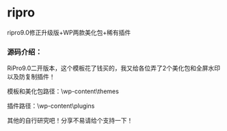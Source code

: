 # ripro
ripro9.0修正升级版+WP两款美化包+稀有插件
<br/>
<h3>源码介绍：</h3>
<p>RiPro9.0二开版本，这个模板花了钱买的，我又给各位弄了2个美化包和全屏水印以及防复制插件！<p>
<p>模板和美化包路径：\wp-content\themes<p>
<p>插件路径：\wp-content\plugins<p>
<p>其他的自行研究吧！分享不易请给个支持一下！<p>
